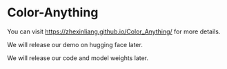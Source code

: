 # Color-Anything
You can visit https://zhexinliang.github.io/Color_Anything/ for more details.

We will release our demo on hugging face later.

We will release our code and model weights later.
